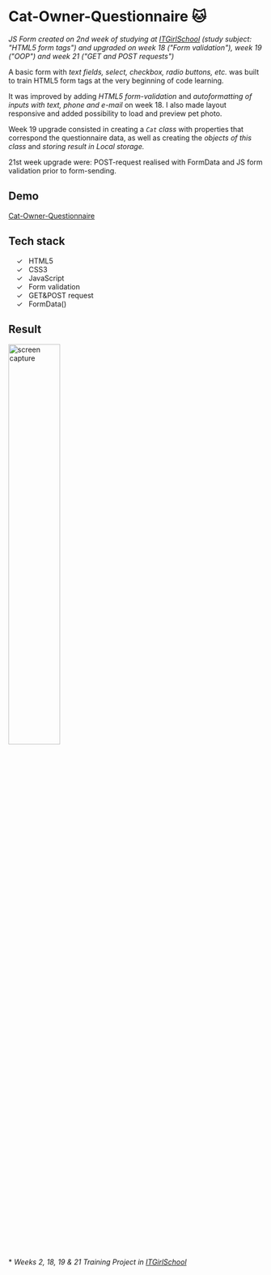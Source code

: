 # Cat-Owner-Questionnaire :cat:
_JS Form created on 2nd week of studying at [ITGirlSchool] (study subject: "HTML5 form tags") and upgraded on week 18 ("Form validation"), week 19 ("OOP") and week 21 ("GET and POST requests")_

A basic form with _text fields, select, checkbox, radio buttons, etc._ was built to train HTML5 form tags at the very beginning of code learning. 

It was improved by adding _HTML5 form-validation_ and _autoformatting of inputs with text, phone and e-mail_ on week 18. I also made layout responsive and added possibility to load and preview pet photo.

Week 19 upgrade consisted in creating a _`Cat` class_ with properties that correspond the questionnaire data, as well as creating the _objects of this class_ and _storing result in Local storage._

21st week upgrade were: POST-request realised with FormData and JS form validation prior to form-sending.

## Demo
[Cat-Owner-Questionnaire]

## Tech stack

&nbsp;&nbsp;&nbsp;&nbsp;&check;&nbsp;&nbsp; HTML5<br>
&nbsp;&nbsp;&nbsp;&nbsp;&check;&nbsp;&nbsp; CSS3<br>
&nbsp;&nbsp;&nbsp;&nbsp;&check;&nbsp;&nbsp; JavaScript<br>
&nbsp;&nbsp;&nbsp;&nbsp;&check;&nbsp;&nbsp; Form validation<br>
&nbsp;&nbsp;&nbsp;&nbsp;&check;&nbsp;&nbsp; GET&POST request<br> 
&nbsp;&nbsp;&nbsp;&nbsp;&check;&nbsp;&nbsp; FormData()<br> 

## Result
<img width="45%" alt="screen capture" src="../main/assets/img/сaptureweb.jpeg">



<br><br> 
\* _Weeks 2, 18, 19 & 21 Training Project in [ITGirlSchool]_ 
  

   [ITGirlSchool]: <https://itgirlschool.com/en>
   [Cat-Owner-Questionnaire]: <https://alenagm.github.io/Cat-Owner-Questionnaire/>
